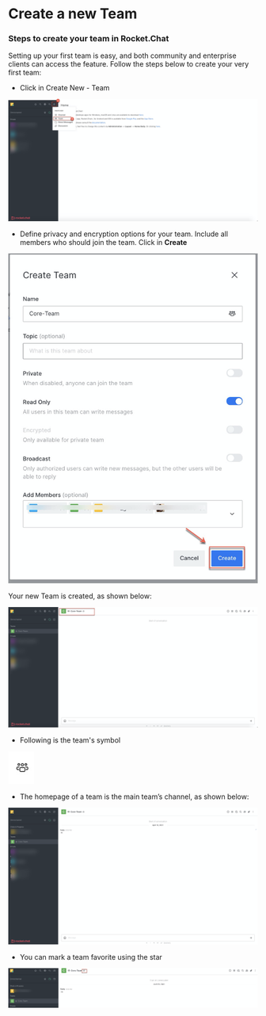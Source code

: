 # Create a new Team

### **Steps to create your team in Rocket.Chat**

Setting up your first team is easy, and both community and enterprise clients can access the feature. Follow the steps below to create your very first team:

* Click in Create New - Team

![](../../../../.gitbook/assets/image%20%28337%29.png)

* Define privacy and encryption options for your team. Include all members who should join the team. Click in **Create**

![](../../../../.gitbook/assets/image%20%28338%29.png)

Your new Team is created, as shown below:

![](../../../../.gitbook/assets/image%20%28339%29.png)



* Following is the team's symbol

![](../../../../.gitbook/assets/image%20%28344%29.png)

* The homepage of a team is the main team’s channel, as shown below:

![](../../../../.gitbook/assets/image%20%28346%29.png)

* You can mark a team favorite using the star

![](../../../../.gitbook/assets/image%20%28342%29.png)

## 

